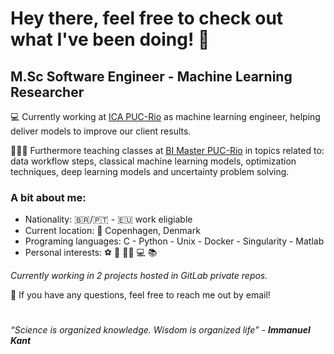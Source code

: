 # Hey there, feel free to check out what I've been doing! 👋

## M.Sc Software Engineer - Machine Learning Researcher

  💻 Currently working at [ICA PUC-Rio](https://ica.ele.puc-rio.br/) as machine learning engineer, helping deliver models to improve our client results.
  
  👨🏻‍🏫 Furthermore teaching classes at [BI Master PUC-Rio](https://ica.ele.puc-rio.br/cursos/mba-bi-master/) in topics related to: data workflow steps, classical machine learning models, optimization techniques, deep learning models and uncertainty problem solving. 


### A bit about me:
  - Nationality: 🇧🇷/🇵🇹 - 🇪🇺 work eligiable
  - Current location: 📍 Copenhagen, Denmark
  - Programing languages: C - Python - Unix - Docker - Singularity - Matlab
  - Personal interests: ⚽ 🏀 💪🏽 💻 📚


*Currently working in 2 projects hosted in GitLab private repos.*


💬 If you have any questions, feel free to reach me out by email!

#

*“Science is organized knowledge. Wisdom is organized life” -* ***Immanuel Kant***



